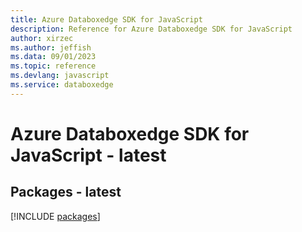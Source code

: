 ```yaml
---
title: Azure Databoxedge SDK for JavaScript
description: Reference for Azure Databoxedge SDK for JavaScript
author: xirzec
ms.author: jeffish
ms.data: 09/01/2023
ms.topic: reference
ms.devlang: javascript
ms.service: databoxedge
---
```

# Azure Databoxedge SDK for JavaScript - latest
## Packages - latest
[!INCLUDE [packages](databoxedge-index.md)]